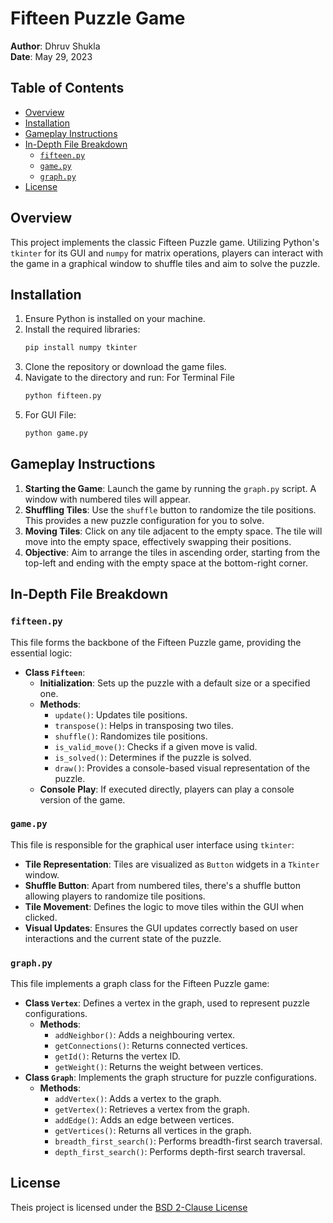 # Fifteen Puzzle Game

**Author**: Dhruv Shukla  
**Date**: May 29, 2023

## Table of Contents
- [Overview](#overview)
- [Installation](#installation)
- [Gameplay Instructions](#gameplay-instructions)
- [In-Depth File Breakdown](#in-depth-file-breakdown)
  * [`fifteen.py`](#fifteenpy)
  * [`game.py`](#gamepy)
  * [`graph.py`](#graphpy)
- [License](#license)

## Overview
This project implements the classic Fifteen Puzzle game. Utilizing Python's `tkinter` for its GUI and `numpy` for matrix operations, players can interact with the game in a graphical window to shuffle tiles and aim to solve the puzzle.

## Installation
1. Ensure Python is installed on your machine.
2. Install the required libraries:
   ```bash
   pip install numpy tkinter
   ```
3. Clone the repository or download the game files.
4. Navigate to the directory and run:
For Terminal File
    ```bash
   python fifteen.py
    ```
5. For GUI File:
   ```bash
   python game.py
   ```
## Gameplay Instructions

1. **Starting the Game**: Launch the game by running the `graph.py` script. A window with numbered tiles will appear.
2. **Shuffling Tiles**: Use the `shuffle` button to randomize the tile positions. This provides a new puzzle configuration for you to solve.
3. **Moving Tiles**: Click on any tile adjacent to the empty space. The tile will move into the empty space, effectively swapping their positions.
4. **Objective**: Aim to arrange the tiles in ascending order, starting from the top-left and ending with the empty space at the bottom-right corner.

## In-Depth File Breakdown

### `fifteen.py`

This file forms the backbone of the Fifteen Puzzle game, providing the essential logic:

- **Class `Fifteen`**: 
    * **Initialization**: Sets up the puzzle with a default size or a specified one.
    * **Methods**: 
        - `update()`: Updates tile positions.
        - `transpose()`: Helps in transposing two tiles.
        - `shuffle()`: Randomizes tile positions.
        - `is_valid_move()`: Checks if a given move is valid.
        - `is_solved()`: Determines if the puzzle is solved.
        - `draw()`: Provides a console-based visual representation of the puzzle.
    * **Console Play**: If executed directly, players can play a console version of the game.

### `game.py`

This file is responsible for the graphical user interface using `tkinter`:

- **Tile Representation**: Tiles are visualized as `Button` widgets in a `Tkinter` window.
- **Shuffle Button**: Apart from numbered tiles, there's a shuffle button allowing players to randomize tile positions.
- **Tile Movement**: Defines the logic to move tiles within the GUI when clicked.
- **Visual Updates**: Ensures the GUI updates correctly based on user interactions and the current state of the puzzle.

### `graph.py`
This file implements a graph class for the Fifteen Puzzle game:

- **Class `Vertex`**: Defines a vertex in the graph, used to represent puzzle configurations.
    * **Methods**:
        - `addNeighbor()`: Adds a neighbouring vertex.
        - `getConnections()`: Returns connected vertices.
        - `getId()`: Returns the vertex ID.
        - `getWeight()`: Returns the weight between vertices.
- **Class `Graph`**: Implements the graph structure for puzzle configurations.
    * **Methods**:
        - `addVertex()`: Adds a vertex to the graph.
        - `getVertex()`: Retrieves a vertex from the graph.
        - `addEdge()`: Adds an edge between vertices.
        - `getVertices()`: Returns all vertices in the graph.
        - `breadth_first_search()`: Performs breadth-first search traversal.
        - `depth_first_search()`: Performs depth-first search traversal.
      
## License

Theis project is licensed under the [BSD 2-Clause License](LICENSE)
